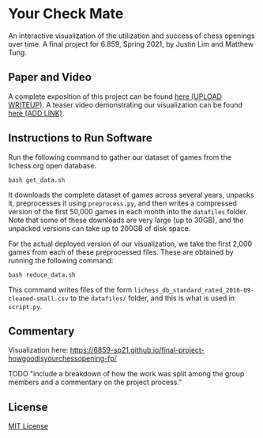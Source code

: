 # Your Check Mate

An interactive visualization of the utilization and success of chess openings over time. A final project for 6.859, Spring 2021, by Justin Lim and Matthew Tung.

## Paper and Video

A complete exposition of this project can be found [here (UPLOAD WRITEUP)](FinalPaper.pdf). A teaser video demonstrating our visualization can be found [here (ADD LINK)](TODO).

## Instructions to Run Software

Run the following command to gather our dataset of games from the lichess.org open database. 
```
bash get_data.sh
```
It downloads the complete dataset of games across several years, unpacks it, preprocesses it using `preprocess.py`, and then writes a compressed version of the first 50,000 games in each month into the `datafiles` folder. Note that some of these downloads are very large (up to 30GB), and the unpacked versions can take up to 200GB of disk space. 

For the actual deployed version of our visualization, we take the first 2,000 games from each of these preprocessed files. These are obtained by running the following command:
```
bash reduce_data.sh
```
This command writes files of the form `lichess_db_standard_rated_2016-09-cleaned-small.csv` to the `datafiles/` folder, and this is what is used in `script.py`.

## Commentary

Visualization here: https://6859-sp21.github.io/final-project-howgoodisyourchessopening-fp/

TODO "include a breakdown of how the work was split among the group members and a commentary on the project process."

<!--
For our interactive visualization, we wanted to explore the open source lichess.org database, which keeps data of all of its games. The main thing we wanted to explore were chess openings. Chess is an extremely complex and expanding game, whereas after several moves, virtually every game is unique, so we decided to focus on the opening and see if there were any trends or interesting observations that could be seen about different opening moves and their success rate across chess rating (a metric of Elo used by lichess). Using a sample from the most recent games from lichess, we were able to create such a visualization. -->
<!--
Being an interactive visualization, we thought it would be super interesting and engaging to the user if they could actually see the board and play through a game of chess, so we spent part of our time integrating JS libraries to create a chess board. Matthew spent about 3 hours exploring chessboard.js and chess.js and integrating it into the site, whereas one could play through a game of chess and create a PGN, or Portable Game Notation, which is a standard way to record the series of moves made. This PGN then gets sent to our actual visualization to filter by, as the dataset of games has the PGN for the entire game. This way the user could make moves on the board and see info about their opening/move-set in real time, as the PGN for graph updates with every move! Another feature that we thought would be important and improve the user experience would be to add buttons that make moves for you. One is a reset button that would reset the board and the PGN that gets sent to the graph. The other is one that will play the next most common move based off of the dataset. It looks through the set or subset of the data being used by the graph and looks at each PGN, parsing and finding the next move in order to find the next most common move so that, when the button is pressed, it will automatically play that move, updating the board and subsequently, the graph. Matthew also added a status string on top of the board to help guide the user in what they can do, such as prompting them to make a move or informing them when there’s no common move or no games that have the given opening. These additional features (along with some styling) took an additional 2 or so hours for Matthew. Overall, we wanted the users to be able to effectively visualize and have fun with our chess-based visualization, so our main way of user-interaction was through a chess board itself, along with some additional data that could hopefully help them learn how to use it and indicate what was happening every time they made a move!-->
<!--
We chose a stacked bar chart to show the success rate of each opening, because both wins and draws are significant outcomes for the chess player. In fact, most chess games at the highest levels end in a draw. In the bar chart, we represent wins in green and draws in blue, which have positive and neutral connotations, respectively. To show how the win/draw rates change as the player makes a move, we animate the graph with transitions to show the direction of change in the win and draw rates. This way, the user can easily see whether a particular move they make results in a better or worse outcome across ratings. We also chose to bin the data points by rating in increments of 100, as we thought that it would be a sufficient interval to separate the data by rating without cluttering up the visualization. Although the bar chart shows percentages, as we care more about the rate of success, the actual number of games in each bin is still relevant, so we surface this information to the user in the form of a tooltip. When users hover over a stacked bar, the tooltip displays the total number of games represented, as well as the exact win and draw rates. We also put the raw number of games, along with its proportion of total games that the current graph represents on the bottom of the graph at all times. This way, we can still focus on the win rate but also inform the user if the moveset is common or not, allowing them to look at the graph with a more analytical eye and encourage them to use the tooltips. Justin implemented the animated stacked bar chart in about 3 hours. Based on peer feedback, we realized that the win/draw rates for the black pieces are also of interest. Thus, Justin added a drop-down selection embedded in the title of the bar chart, allowing the user to explore the win and draw rates from both player perspectives. We also realized that the Elo rating system was unintuitive for people unfamiliar with chess, so we added “Amateur” and “Expert” directional markings on the x-axis to inform users that higher ratings correspond to higher skill. These additional features took Justin about 1 hour.-->
<!--
The chessboard and graph components were made in parallel, which is why we designed them to only need a simple input/output. The PGN being a widely used notation in the chess board and being readily usable in the library and dataset made it the obvious choice. The chessboard outputs a PGN based off the user input, which then gets sent to a function that filters the dataset to every game with a PGN that starts with the said PGN, then calculates the most common move and everything needed for the graph, which it then creates via D3. This way integration was easy and we could style and increment on top of it with relative ease.-->
<!--
Given a sequence of opening moves, our visualization looks through the data to identify games matching that opening. Because the complete dataset of chess games from February 2021 has size 24.4GB, we had to reduce it for efficiency, preferably under 100MB to host it in the same Github repository. Justin spent 1 hour on a Python script to parse the first 1,000,000 games, keeping information on each player’s rating, the result, and the sequence of moves played. We used regular expressions to filter out irrelevant information, such as clock status and move evaluations. If we are able to continue this as a final project we would like to be able to work with more of the data. For the sake of efficiency, we only used a small fraction, but if it were to become a more significant project we would want to work with more. We would also like to add more features like allowing the user to input their own rating to see the most common move for their rating, making the experience more personal, and providing more metadata about the moves that they are making, such as explaining if it is part of a specific opening.-->



## License

[MIT License](LICENSE.md)

[jQuery]:https://jquery.com/
[chessboardjs.com]:http://chessboardjs.com
[chess.js]:https://github.com/jhlywa/chess.js
